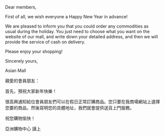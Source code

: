 Dear members,

First of all, we wish everyone a Happy New Year in advance!

We are pleased to inform you that you could order any commodities as
usual during the holiday. You just need to choose what you want on the
website of our mall, and write down your detailed address, and then we
will provide the service of cash on delivery.

Please enjoy your shopping!

Sincerely yours,

Asian Mall

親愛的會員朋友：

首先，預祝大家新年快樂！

很高興通知給位會員朋友們可以在假日正常訂購商品。您只要在我商場網站上選擇您要的商品，然後寫明您的具體地址，我們就會提供送貨上門服務。

祝您購物愉快！

亞洲購物中心 謹上
